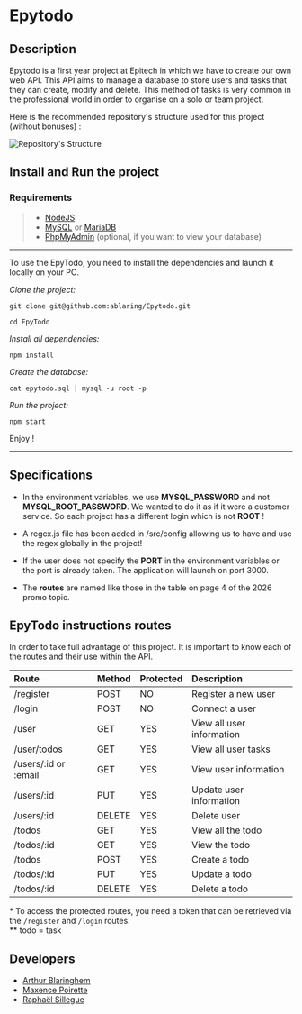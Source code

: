 Epytodo
=======

## Description
Epytodo is a first year project at Epitech in which we have to create our own web API. This API aims to manage a database to store users and tasks that they can create, modify and delete. This method of tasks is very common in the professional world in order to organise on a solo or team project.

Here is the recommended repository's structure used for this project (without bonuses) :

![Repository's Structure](./assets/repository_structure.png)

## Install and Run the project
### Requirements
> - [NodeJS](https://nodejs.org/en/download/package-manager/)
> - [MySQL](https://dev.mysql.com/doc/mysql-installation-excerpt/5.7/en/) or [MariaDB](https://www.mariadbtutorial.com/getting-started/install-mariadb/)
> - [PhpMyAdmin](https://docs.phpmyadmin.net/en/latest/setup.html) (optional, if you want to view your database)

---

To use the EpyTodo, you need to install the dependencies and launch it locally on your PC.

*Clone the project:*
```
git clone git@github.com:ablaring/Epytodo.git

cd EpyTodo
```

*Install all dependencies:*
```
npm install
```

*Create the database:*
```
cat epytodo.sql | mysql -u root -p
```

*Run the project:*
```
npm start
```

Enjoy !

---

## Specifications
- In the environment variables, we use **MYSQL_PASSWORD** and not **MYSQL_ROOT_PASSWORD**. We wanted to do it as if it were a customer service. So each project has a different login which is not **ROOT** !

- A regex.js file has been added in /src/config allowing us to have and use the regex globally in the project!

- If the user does not specify the **PORT** in the environment variables or the port is already taken. The application will launch on port 3000.

- The **routes** are named like those in the table on page 4 of the 2026 promo topic.
 
## EpyTodo instructions routes
In order to take full advantage of this project. It is important to know each of the routes and their use within the API.

|Route              |Method|Protected|Description|
|:------------------|:-----|:--------|:----------|
|/register          |POST  |NO       |Register a new user|
|/login             |POST  |NO       |Connect a user|
|/user              |GET   |YES      |View all user information|
|/user/todos        |GET   |YES      |View all user tasks|
|/users/:id or :email|GET   |YES      |View user information|
|/users/:id          |PUT   |YES      |Update user information|
|/users/:id          |DELETE|YES      |Delete user|
|/todos              |GET   |YES      |View all the todo|
|/todos/:id          |GET   |YES      |View the todo|
|/todos              |POST  |YES      |Create a todo|
|/todos/:id          |PUT   |YES      |Update a todo|
|/todos/:id          |DELETE|YES      |Delete a todo|
\* To access the protected routes, you need a token that can be retrieved via the ``/register`` and ``/login`` routes.<br>
\** todo = task

## Developers
- [Arthur Blaringhem](https://github.com/ablaring)
- [Maxence Poirette](https://github.com/MaxencePrt)
- [Raphaël Sillegue](https://github.com/raaphh)